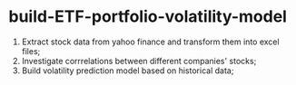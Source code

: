 # build-ETF-portfolio-volatility-model

1. Extract stock data from yahoo finance and transform them into excel files; 
2. Investigate corrrelations between different companies' stocks;
3. Build volatility prediction model based on historical data;

